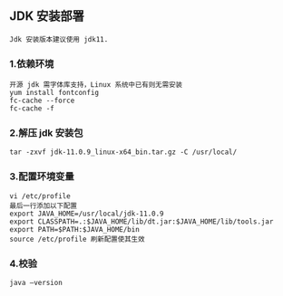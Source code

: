 ## JDK 安装部署

    Jdk 安装版本建议使用 jdk11.

### 1.依赖环境
    开源 jdk 需字体库支持，Linux 系统中已有则无需安装
    yum install fontconfig
    fc-cache --force
    fc-cache -f
### 2.解压 jdk 安装包
    tar -zxvf jdk-11.0.9_linux-x64_bin.tar.gz -C /usr/local/
### 3.配置环境变量
    vi /etc/profile
    最后一行添加以下配置
    export JAVA_HOME=/usr/local/jdk-11.0.9
    export CLASSPATH=.:$JAVA_HOME/lib/dt.jar:$JAVA_HOME/lib/tools.jar
    export PATH=$PATH:$JAVA_HOME/bin
    source /etc/profile 刷新配置使其生效
### 4.校验
    java –version